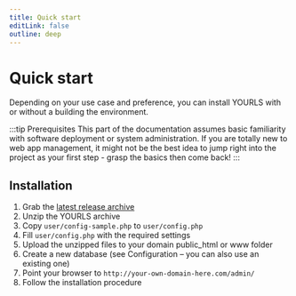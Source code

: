 ```yaml
---
title: Quick start
editLink: false
outline: deep
---
```


# Quick start

Depending on your use case and preference, you can install YOURLS with or without a building the environment.

:::tip Prerequisites
This part of the documentation assumes basic familiarity with software deployment or system administration.
If you are totally new to web app management, it might not be the best idea to jump right into the project as your first step - grasp the basics then come back!
:::

## Installation

1. Grab the [latest release archive](https://github.com/YOURLS/YOURLS/releases)
2. Unzip the YOURLS archive
3. Copy `user/config-sample.php` to `user/config.php`
4. Fill `user/config.php` with the required settings
5. Upload the unzipped files to your domain public_html or www folder
6. Create a new database (see Configuration – you can also use an existing one)
7. Point your browser to `http://your-own-domain-here.com/admin/`
8. Follow the installation procedure
